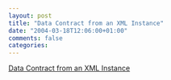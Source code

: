 ```yaml
---
layout: post
title: "Data Contract from an XML Instance"
date: "2004-03-18T12:06:00+01:00"
comments: false
categories: 
---
```


<p><a href="http://www.douglasp.com/PermaLink.aspx?guid=87eb085e-fa4d-4bb7-9e9b-e6842e838088">Data Contract from an XML Instance</a></p>



